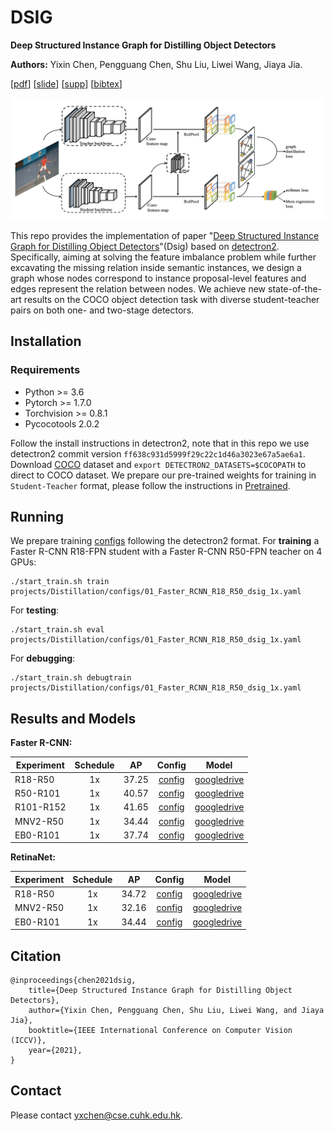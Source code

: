 

# DSIG

**Deep Structured Instance Graph for Distilling Object Detectors**

**Authors:** Yixin Chen, Pengguang Chen, Shu Liu, Liwei Wang, Jiaya Jia.

[[pdf]()] [[slide]()] [[supp]()] [[bibtex](#Citation)]

![](./fig/dsig.png)

This repo provides the implementation of paper "[Deep Structured Instance Graph for Distilling Object Detectors]()"(Dsig) based on [detectron2](https://github.com/facebookresearch/detectron2). Specifically, aiming at solving the feature imbalance problem while further excavating the missing relation inside semantic instances, we design a graph whose nodes correspond to instance proposal-level features and edges represent the relation between nodes. We achieve new state-of-the-art results on the COCO object detection task with diverse student-teacher pairs on both one- and two-stage detectors.

## Installation

### Requirements

- Python >= 3.6
- Pytorch >= 1.7.0
- Torchvision >= 0.8.1
- Pycocotools 2.0.2

Follow the install instructions in detectron2, note that in this repo we use detectron2 commit version `ff638c931d5999f29c22c1d46a3023e67a5ae6a1`. Download [COCO](https://cocodataset.org/) dataset and  `export DETECTRON2_DATASETS=$COCOPATH` to direct to COCO dataset. We prepare our pre-trained weights for training in `Student-Teacher` format, please follow the instructions in [Pretrained](./projects/Distillation/pretrained/README.md).

## Running 

We prepare training [configs](./projects/Distillation/configs) following the detectron2 format. For **training** a Faster R-CNN R18-FPN student with a Faster R-CNN R50-FPN teacher on 4 GPUs:

```
./start_train.sh train projects/Distillation/configs/01_Faster_RCNN_R18_R50_dsig_1x.yaml
```

For **testing**:

```
./start_train.sh eval projects/Distillation/configs/01_Faster_RCNN_R18_R50_dsig_1x.yaml
```

For **debugging**:

```
./start_train.sh debugtrain projects/Distillation/configs/01_Faster_RCNN_R18_R50_dsig_1x.yaml
```

## Results and Models

**Faster R-CNN:**

| Experiment | Schedule |  AP   |                            Config                            |      Model      |
| ---------- | :------: | :---: | :----------------------------------------------------------: | :-------------: |
| R18-R50    |    1x    | 37.25 | [config](./projects/Distillation/configs/Distillation-FasterRCNN-R18-R50-dsig-1x.yaml) | [googledrive]() |
| R50-R101   |    1x    | 40.57 | [config](./projects/Distillation/configs/Distillation-FasterRCNN-R50-R101-dsig-1x.yaml) | [googledrive]() |
| R101-R152  |    1x    | 41.65 | [config](./projects/Distillation/configs/Distillation-FasterRCNN-R101-R152-dsig-1x.yaml) | [googledrive]() |
| MNV2-R50   |    1x    | 34.44 | [config](./projects/Distillation/configs/Distillation-FasterRCNN-MNV2-R50-dsig-1x.yaml) | [googledrive]() |
| EB0-R101   |    1x    | 37.74 | [config](./projects/Distillation/configs/Distillation-FasterRCNN-EB0-R101-dsig-1x.yaml) | [googledrive]() |

**RetinaNet:**

| Experiment | Schedule |  AP   |                            Config                            |      Model      |
| ---------- | :------: | :---: | :----------------------------------------------------------: | :-------------: |
| R18-R50    |    1x    | 34.72 | [config](./projects/Distillation/configs/Distillation-RetinaNet-R18-R50-dsig-1x.yaml) | [googledrive]() |
| MNV2-R50   |    1x    | 32.16 | [config](./projects/Distillation/configs/Distillation-RetinaNet-MNV2-R50-dsig-1x.yaml) | [googledrive]() |
| EB0-R101   |    1x    | 34.44 | [config](./projects/Distillation/configs/Distillation-RetinaNet-EB0-R101-dsig-1x.yaml) | [googledrive]() |

## Citation

```
@inproceedings{chen2021dsig,
    title={Deep Structured Instance Graph for Distilling Object Detectors},
    author={Yixin Chen, Pengguang Chen, Shu Liu, Liwei Wang, and Jiaya Jia},
    booktitle={IEEE International Conference on Computer Vision (ICCV)},
    year={2021},
}
```

## Contact

Please contact yxchen@cse.cuhk.edu.hk.